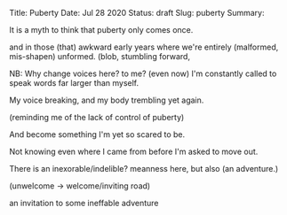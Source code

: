 Title: Puberty
Date: Jul 28 2020
Status: draft
Slug: puberty
Summary: 

<div class="post-poem">
It is a myth
to think that
puberty only comes
once.

and in those (that) awkward
early years
where we're
entirely (malformed, mis-shapen) unformed.
(blob, stumbling forward, 


NB: Why change voices here? to me?
(even now)
I'm constantly
called to
speak words
far larger
than myself.

My voice 
breaking, and my body
trembling
yet again.

(reminding me of the lack of control of puberty)

And become
something
I'm yet so scared
to be.

Not knowing
even where I came from
before
I'm asked to move out.

There is an
inexorable/indelible? meanness here,
but also
(an adventure.)

(unwelcome -> welcome/inviting road)


an invitation
to some
ineffable adventure
</div>
